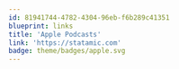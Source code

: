 ```yaml
---
id: 81941744-4782-4304-96eb-f6b289c41351
blueprint: links
title: 'Apple Podcasts'
link: 'https://statamic.com'
badge: theme/badges/apple.svg
---
```

